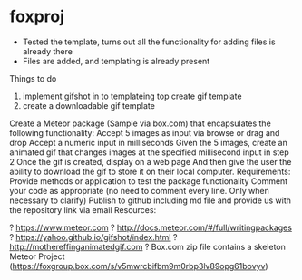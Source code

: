 # foxproj

- Tested the template, turns out all the functionality for adding files is already there
- Files are added, and templating is already present

Things to do
1. implement gifshot in to templateing top create gif template
2. create a downloadable gif template






Create a Meteor package (Sample via box.com) that encapsulates the following functionality:
Accept 5 images as input via browse or drag and drop
Accept a numeric input in milliseconds 
Given the 5 images, create an animated gif that changes images at the specified millisecond input in step 2
Once the gif is created, display on a web page 
And then give the user the ability to download the gif to store it on their local computer.
Requirements:
Provide methods or application to test the package functionality
Comment your code as appropriate (no need to comment every line. Only when necessary to clarify)
Publish to github including md file and provide us with the repository link via email
Resources:
 
?         https://www.meteor.com
?         http://docs.meteor.com/#/full/writingpackages
?         https://yahoo.github.io/gifshot/index.html
?         http://mothereffinganimatedgif.com
?         Box.com zip file contains a skeleton Meteor Project (https://foxgroup.box.com/s/v5mwrcbifbm9m0rbp3lv89opg61bovyv)

